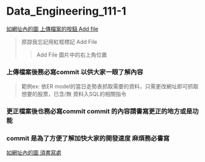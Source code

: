 # Data_Engineering_111-1
[如網址內的圖 上傳檔案的按鈕 Add file ](https://imgur.com/a/WFwsYJb)
> 原諒我忘記用紅框標記 Add File 
> >Add File 圖片中的右上角位置
### 上傳檔案後務必寫commit 以供大家一眼了解內容 
> 範例ex:  依ER model的當日走勢表抓取需要的資料，只需更改網址即可抓取想要的股票，已含/無 資料入SQL的相關指令
### 更正檔案後也務必寫commit commit 的內容請書寫更正的地方或是功能
### commit 是為了方便了解加快大家的開發速度 麻煩務必書寫
[如網址內的圖 須書寫處](https://imgur.com/a/3ibOvhp.png)
